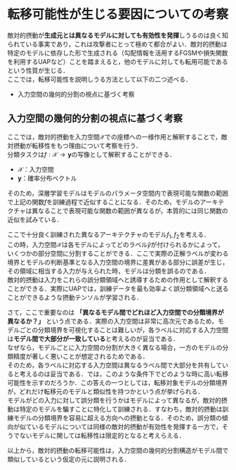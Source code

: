 # 転移可能性が生じる要因についての考察
敵対的摂動が**生成元とは異なるモデルに対しても有効性を発揮**しうるのは良く知られている事実であり，これは攻撃者にとって極めて都合がよい．敵対的摂動は特定のモデルに依存した形で生成される（勾配情報を活用するFGSMや損失関数を利用するUAPなど）ことを踏まえると，他のモデルに対しても転用可能であるという性質が生じる．  
ここでは，転移可能性を説明しうる方法として以下の二つ述べる．
- 入力空間の幾何的分割の視点に基づく考察


## 入力空間の幾何的分割の視点に基づく考察
ここでは，敵対的摂動を入力空間$\mathcal{X}$での座標への一様作用と解釈することで，敵対摂動が転移性をもつ理由について考察を行う．  
分類タスクは$f:\mathcal{X} \to \boldsymbol{y}$の写像として解釈することができる．
- $\mathcal{X}$：入力空間
- $\boldsymbol{y}$：確率分布ベクトル  

そのため，深層学習モデルはモデルのパラメータ空間内で表現可能な関数の範囲で上記の関数$f$を訓練過程で近似することになる．そのため，モデルのアーキテクチャは異なることで表現可能な関数の範囲が異なるが，本質的には同じ関数の近似を試みている．  

ここで十分良く訓練された異なるアーキテクチャのモデル$f_1,f_2$を考える．  
この時，入力空間$\mathcal{X}$は各モデルによってどのラベル$\hat{y}$が付けられるかによって，いくつかの部分空間に分割することができる．ここで実際の正解ラベルが変わる境界とモデルの判断基準となる入力空間の境界に差異がある部分に誤差が生じ，その領域に相当する入力が与えられた時，モデルは分類を誤るのである．  
敵対的摂動は入力をこれらの誤分類領域へと誘導するための作用として解釈することができる．実際にUAPでは，訓練データを最も効率よく誤分類領域へと送ることができるような摂動テンソルが学習される．  

さて，ここで重要なのは **「異なるモデル間でどれほど入力空間での分類境界が異なるか？」** という点である．実際の入力空間は非常に高次元であるため，モデルごとの分類境界を可視化することは難しいが，各ラベルに対応する入力空間は**モデル間で大部分が一致している**と考えるのが妥当である．    
なぜなら，モデルごとに入力空間の分割が大きく異なる場合，一方のモデルの分類精度が著しく悪いことが想定されるためである．  
そのため，各ラベルに対応する入力空間は異なるラベル間で大部分を共有していると考えるのは妥当である．では，このような条件下でどのような時に高い転移可能性を示すのだろうか．この答えの一つとしては，転移対象モデルの分類境界が，どれだけ転移元のモデルと類似性を持つかという点が挙げられる．  
モデルがどの入力に対して誤分類を行うかはモデルによって異なるが，敵対的摂動は特定のモデルを騙すことに特化して訓練される．すなわち，敵対的摂動は訓練モデルの分類境界を容易に超える方向への摂動となる．そのため，誤分類の傾向が似ているモデルについては同様の敵対的摂動が有効性を発揮する一方で，そうでないモデルに関しては転移性は限定的となると考えらえる．

以上から，敵対的摂動の転移可能性は，入力空間の幾何的分割構造がモデル間で類似しているという仮定の元に説明される．  



